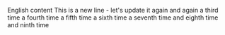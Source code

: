 English content
This is a new line - let's update it again and again a third time a fourth time a fifth time a sixth time a seventh time and eighth time and ninth time
